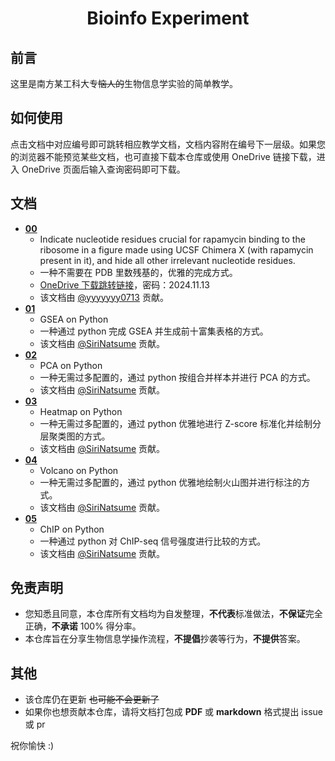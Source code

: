 <h1 align="center">Bioinfo Experiment</h1>

## 前言
这里是南方某工科大专~~恼人的~~生物信息学实验的简单教学。
## 如何使用
点击文档中对应编号即可跳转相应教学文档，文档内容附在编号下一层级。如果您的浏览器不能预览某些文档，也可直接下载本仓库或使用 OneDrive 链接下载，进入 OneDrive 页面后输入查询密码即可下载。
## 文档
- **[00](https://github.com/SiriNatsume/Bioinfo-Experiment/blob/main/00.pdf)**
  - Indicate nucleotide residues crucial for rapamycin binding to the ribosome in a figure made using UCSF Chimera X (with rapamycin present in it), and hide all other irrelevant nucleotide residues.
  - 一种不需要在 PDB 里数残基的，优雅的完成方式。
  - [OneDrive 下载跳转链接](https://1drv.ms/b/c/566cfedb7b174936/EWEunAlXXz9Nk3gGB8Q2CmoBYsCdpDWQwzZcxbDT273wug?e=Qm2Kx8)，密码：2024.11.13
  - 该文档由 [@yyyyyyy0713](https://github.com/yyyyyyy0713) 贡献。
- **[01](01)**
  - GSEA on Python
  - 一种通过 python 完成 GSEA 并生成前十富集表格的方式。
  - 该文档由 [@SiriNatsume](https://github.com/SiriNatsume) 贡献。
- **[02](02)**
  - PCA on Python
  - 一种无需过多配置的，通过 python 按组合并样本并进行 PCA 的方式。
  - 该文档由 [@SiriNatsume](https://github.com/SiriNatsume) 贡献。
- **[03](03)**
  - Heatmap on Python
  - 一种无需过多配置的，通过 python 优雅地进行 Z-score 标准化并绘制分层聚类图的方式。
  - 该文档由 [@SiriNatsume](https://github.com/SiriNatsume) 贡献。
- **[04](04)**
  - Volcano on Python
  - 一种无需过多配置的，通过 python 优雅地绘制火山图并进行标注的方式。
  - 该文档由 [@SiriNatsume](https://github.com/SiriNatsume) 贡献。
- **[05](05)**
  - ChIP on Python
  - 一种通过 python 对 ChIP-seq 信号强度进行比较的方式。
  - 该文档由 [@SiriNatsume](https://github.com/SiriNatsume) 贡献。
## 免责声明
  - 您知悉且同意，本仓库所有文档均为自发整理，**不代表**标准做法，**不保证**完全正确，**不承诺** 100% 得分率。
  - 本仓库旨在分享生物信息学操作流程，**不提倡**抄袭等行为，**不提供**答案。
## 其他
- 该仓库仍在更新 ~~也可能不会更新了~~
- 如果你也想贡献本仓库，请将文档打包成 **PDF** 或 **markdown** 格式提出 issue 或 pr 

祝你愉快 :)